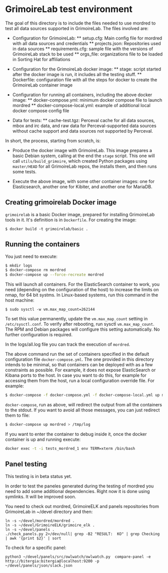 # GrimoireLab test environment

The goal of this directory is to include the files needed to
use mordred to test all data sources supported in GrimoireLab.
The files involved are:

* Configuration for GrimoireLab:
** setup.cfg: Main config file for mordred with all data sources and credentials
** projects.json: Repositories used in data sources
** requirements.cfg: sample file with the versions of GrimoireLab stack to be used
** orgs_file: organizations file to be loaded in Sorting Hat for affiliations

* Configuration for the GrimoireLab docker image:
** stage: script started after the docker image is run,
it includes all the testing stuff.
** Dockerfile: configuration file with all the steps for docker to create
the GrimoireLab container image

* Configuration for running all containers, including the above docker image:
** docker-compose.yml: minimum docker compose file to launch mordred
** docker-compose-local.yml: example of additional local docker compose config file

* Data for tests:
** cache-test.tgz: Perceval cache for all data sources, mbox and irc data,
and raw data for Perceval-supported data sources without cache support
and data sources not supported by Perceval.

In short, the process, starting from scratch, is:

* Produce the docker image with GrimoireLab. This image prepares a basic
Debian system, calling at the end the `stage` script. This one will
call `utils/build_grimoire`, which created Python packages using
`master/HEAD` for all GrimoireLab repos, the installs them,
and then runs some tests.

* Execute the above image, with some other container images: one for
Elasticsearch, another one for Kibiter, and another one for MariaDB.

## Creating grimoirelab Docker image

`grimoirelab` is a basic Docker image, prepared for installing GrimoireLab
tools in it. It's definition is in `Dockerfile`.
For creating the image:

```
$ docker build -t grimoirelab/basic .
```

## Running the containers

You just need to execute:

```bash
$ mkdir logs
$ docker-compose rm mordred
$ docker-compose up --force-recreate mordred
```

This will launch all containers. For the ElasticSearch container to work,
you need (depending on the configuration of the host) to increase the limits
on nmap, for 64 bit systms. In Linux-based systems, run this command
in the host machine:

```
$ sudo sysctl -w vm.max_map_count=262144
```

To set this value permanently,
update the `vm.max_map_count` setting in `/etc/sysctl.conf`.
To verify after rebooting, run sysctl `vm.max_map_count`.
The RPM and Debian packages will configure this setting automatically.
No further configuration is required.

In the logs/all.log file you can track the execution of `mordred`.

The above command run the set of containers specified in the default
configuration file `docker-compose.yml`.
The one provided in this directory intends to be minimal,
so that containers can be deployed with as a few constraints as possible.
For example, it does not expose ElasticSearch or Kibana ports to the host.
In case you want to do this, for example for accessing them from the host,
run a local configuration override file. For example:

```bash
$ docker-compose -f docker-compose.yml -f docker-compose-local.yml up mordred
```

`docker-compose`, run as above, will redirect the output from all
the containers to the stdout.
If you want to avoid all those messages, you can just redirect them to file:

```bash
$ docker-compose up mordred > /tmp/log
```

If you want to enter the container to debug inside it, once the docker container
is up and running execute:

```bash
docker exec -t -i tests_mordred_1 env TERM=xterm /bin/bash
```

## Panel testing

This testing is in beta status yet.

In order to test the paneles generated during the testing of mordred you need to add some additional dependencies. Right now it is done using symlinks. It will be improved soon.

You need to check out mordred, GrimoireELK and panels repositories from GrimoireLab in ~/devel directory and then:

```
ln -s ~/devel/mordred/mordred .
ln -s ~/devel/GrimoireELK/grimoire_elk .
ln -s ~/devel/panels .
./check_panels.py 2>/dev/null| grep -B2 "RESULT:  KO" | grep Checking | awk '{print $2}' | sort
```

To check for a specific panel:

```
python3 ~/devel/panels/src/owlwatch/owlwatch.py  compare-panel -e http://bitergia:bitergia@localhost:9200 -p ~/devel/panels/json/slack.json
```
